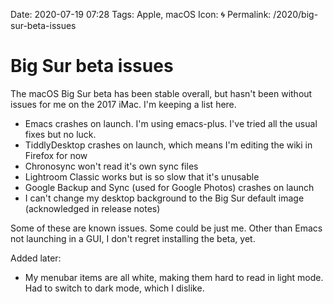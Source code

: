 Date: 2020-07-19 07:28
Tags: Apple, macOS
Icon: 🌀
Permalink: /2020/big-sur-beta-issues

# Big Sur beta issues

The macOS Big Sur beta has been stable overall, but hasn't been without issues for me on the 2017 iMac. I'm keeping a list here.

- Emacs crashes on launch. I'm using emacs-plus. I've tried all the usual fixes but no luck.
- TiddlyDesktop crashes on launch, which means I'm editing the wiki in Firefox for now
- Chronosync won't read it's own sync files
- Lightroom Classic works but is so slow that it's unusable
- Google Backup and Sync (used for Google Photos) crashes on launch
- I can't change my desktop background to the Big Sur default image (acknowledged in release notes)

Some of these are known issues. Some could be just me. Other than Emacs not launching in a GUI, I don't regret installing the beta, yet.

Added later:

- My menubar items are all white, making them hard to read in light mode. Had to switch to dark mode, which I dislike.